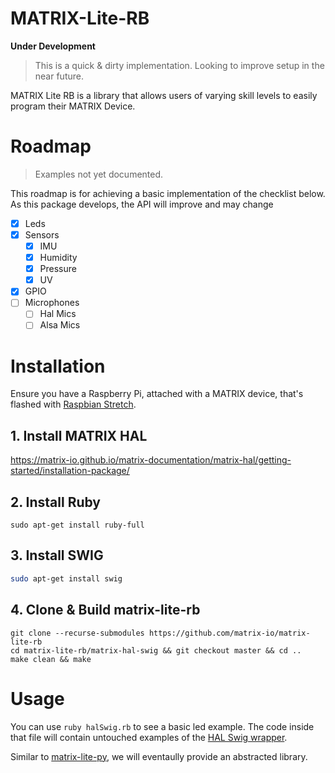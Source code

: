 # MATRIX-Lite-RB
**Under Development**
> This is a quick & dirty implementation. Looking to improve setup in the near future.

MATRIX Lite RB is a library that allows users of varying skill levels to easily program their MATRIX Device.

# Roadmap
> Examples not yet documented.

This roadmap is for achieving a basic implementation of the checklist below. As this package develops, the API will improve and may change

- [x] Leds
- [x] Sensors
  - [x] IMU
  - [x] Humidity
  - [x] Pressure
  - [x] UV
- [x] GPIO
- [ ] Microphones
  - [ ] Hal Mics
  - [ ] Alsa Mics

# Installation

Ensure you have a Raspberry Pi, attached with a MATRIX device, that's flashed with [Raspbian Stretch](https://www.raspberrypi.org/blog/raspbian-stretch/).

## 1. Install MATRIX HAL
https://matrix-io.github.io/matrix-documentation/matrix-hal/getting-started/installation-package/

## 2. Install Ruby
```
sudo apt-get install ruby-full
```

## 3. Install SWIG 
```bash
sudo apt-get install swig
```

## 4. Clone & Build matrix-lite-rb
```
git clone --recurse-submodules https://github.com/matrix-io/matrix-lite-rb
cd matrix-lite-rb/matrix-hal-swig && git checkout master && cd ..
make clean && make
```

# Usage
You can use `ruby halSwig.rb` to see a basic led example. The code inside that file will contain untouched examples of the [HAL Swig wrapper](https://github.com/matrix-io/matrix-hal-swig).

Similar to [matrix-lite-py](https://github.com/matrix-io/matrix-lite-py), we will eventaully provide an abstracted library.

